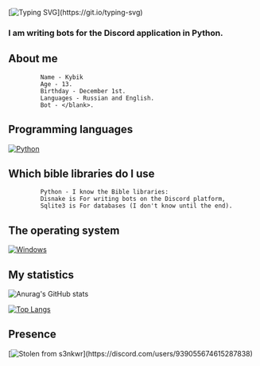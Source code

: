 [![Typing SVG](https://readme-typing-svg.herokuapp.com?color=%e292ee&lines=Hi!+My+name+is+Kybik!)](https://git.io/typing-svg)

### I am writing bots for the Discord application in Python.

## About me
             Name - Kybik 
             Age - 13.
             Birthday - December 1st.
             Languages - Russian and English.
             Bot - </blank>.


## Programming languages
  [![Python](https://img.shields.io/badge/python-3670A0?style=for-the-badge&logo=python&logoColor=ffdd54)](https://www.python.org/)

## Which bible libraries do I use
             Python - I know the Bible libraries:
             Disnake is For writing bots on the Discord platform,
             Sqlite3 is For databases (I don't know until the end).

## The operating system
  [![Windows](https://img.shields.io/badge/Windows-0078D6?style=for-the-badge&logo=windows&logoColor=white)](https://www.microsoft.com/en-us/windows)

## My statistics
![Anurag's GitHub stats](https://github-readme-stats.vercel.app/api?username=Kybikcube&theme=tokyonight&show_icons=true&title_color=gruvbox)

[![Top Langs](https://github-readme-stats.vercel.app/api/top-langs/?username=Kybikcube&layout=donut&theme=tokyonight)](https://github.com/anuraghazra/github-readme-stats)

## Presence

[![Stolen from s3nkwr](https://lanyard.cnrad.dev/api/939055674615287838?borderRadius=20px&idleMessage=wherever...%20you%20like%20kissing%20boys,%20don%27t%20you?)](https://discord.com/users/939055674615287838)


